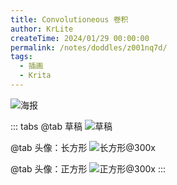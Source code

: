 ```yaml
---
title: Convolutioneous 卷积
author: KrLite
createTime: 2024/01/29 00:00:00
permalink: /notes/doddles/z001nq7d/
tags:
  - 插画
  - Krita
---
```


<!-- @include: ../copyright.snippet.md -->

![海报](/doddles/avatars/convolutioneous/poster.png)

::: tabs
@tab 草稿
![草稿](/doddles/avatars/convolutioneous/sketch.png)

@tab 头像：长方形
![长方形@300x](/doddles/avatars/convolutioneous/avatar_rectangle@300x.png)

@tab 头像：正方形
![正方形@300x](/doddles/avatars/convolutioneous/avatar_square@300x.png)
:::
